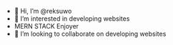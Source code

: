 - 👋 Hi, I’m @reksuwo
- 👀 I’m interested in developing websites
- MERN STACK Enjoyer
- 💞️ I’m looking to collaborate on developing websites

<!---
reksuwo/reksuwo is a ✨ special ✨ repository because its `README.md` (this file) appears on your GitHub profile.
You can click the Preview link to take a look at your changes.
--->
